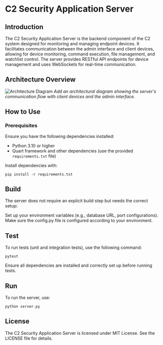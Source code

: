 # C2 Security Application Server

## Introduction

The C2 Security Application Server is the backend component of the C2 system designed for monitoring and managing endpoint devices. It facilitates communication between the admin interface and client devices, allowing for device monitoring, command execution, file management, and watchlist control. The server provides RESTful API endpoints for device management and uses WebSockets for real-time communication.

## Architecture Overview

![Architecture Diagram](path/to/architecture-diagram.png)
*Add an architectural diagram showing the server's communication flow with client devices and the admin interface.*

## How to Use

### Prerequisites

Ensure you have the following dependencies installed:
- Python 3.10 or higher
- Quart framework and other dependencies (use the provided `requirements.txt` file)

Install dependencies with:

```console
pip install -r requirements.txt
```

## Build

The server does not require an explicit build step but needs the correct setup:

Set up your environment variables (e.g., database URL, port configurations).
Make sure the config.py file is configured according to your environment.

## Test

To run tests (unit and integration tests), use the following command:

```console
pytest 
```

Ensure all dependencies are installed and correctly set up before running tests.

## Run
To run the server, use:

```console
python server.py
```

## License
The C2 Security Application Server is licensed under MIT License. See the LICENSE file for details.
